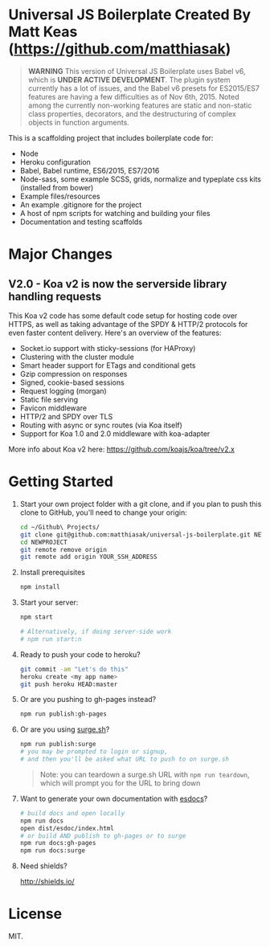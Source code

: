 # Universal JS Boilerplate Created By Matt Keas (https://github.com/matthiasak) 

> **WARNING** This version of Universal JS Boilerplate uses Babel v6, which is **UNDER ACTIVE DEVELOPMENT**. The plugin system currently has a lot of issues, and the Babel v6 presets for ES2015/ES7 features are having a few difficulties as of Nov 6th, 2015. Noted among the currently non-working features are static and non-static class properties, decorators, and the destructuring of complex objects in function arguments.

This is a scaffolding project that includes boilerplate code for:

- Node
- Heroku configuration
- Babel, Babel runtime, ES6/2015, ES7/2016
- Node-sass, some example SCSS, grids, normalize and typeplate css kits (installed from bower)
- Example files/resources
- An example .gitignore for the project
- A host of npm scripts for watching and building your files
- Documentation and testing scaffolds

# Major Changes

## V2.0 - Koa v2 is now the serverside library handling requests

This Koa v2 code has some default code setup for hosting code over HTTPS, as well as taking advantage of the SPDY & HTTP/2 protocols for even faster content delivery. Here's an overview of the features:

* Socket.io support with sticky-sessions (for HAProxy)
* Clustering with the cluster module
* Smart header support for ETags and conditional gets
* Gzip compression on responses
* Signed, cookie-based sessions
* Request logging (morgan)
* Static file serving
* Favicon middleware
* HTTP/2 and SPDY over TLS
* Routing with async or sync routes (via Koa itself)
* Support for Koa 1.0 and 2.0 middleware with koa-adapter

More info about Koa v2 here: https://github.com/koajs/koa/tree/v2.x

# Getting Started

1. Start your own project folder with a git clone, and if you plan to push this clone to GitHub, you'll need to change your origin:

    ```sh
    cd ~/Github\ Projects/
    git clone git@github.com:matthiasak/universal-js-boilerplate.git NEWPROJECT
    cd NEWPROJECT
    git remote remove origin
    git remote add origin YOUR_SSH_ADDRESS
    ```

2. Install prerequisites

    ```sh
    npm install
    ```

3. Start your server:

    ```sh
    npm start

    # Alternatively, if doing server-side work
    # npm run start:n
    ```

4. Ready to push your code to heroku?

    ```sh
    git commit -am "Let's do this"
    heroku create <my app name>
    git push heroku HEAD:master
    ```

5. Or are you pushing to gh-pages instead?

    ```sh
    npm run publish:gh-pages
    ```

6. Or are you using [surge.sh](http://surge.sh)?

    ```sh
    npm run publish:surge
    # you may be prompted to login or signup,
    # and then you'll be asked what URL to push to on surge.sh
    ```

    > Note: you can teardown a surge.sh URL with `npm run teardown`, which will prompt you for the URL to bring down

7. Want to generate your own documentation with [esdocs](https://github.com/esdoc/esdoc)?

    ```sh
    # build docs and open locally
    npm run docs
    open dist/esdoc/index.html
    # or build AND publish to gh-pages or to surge
    npm run docs:gh-pages
    npm run docs:surge
    ```

8. Need shields?

    http://shields.io/

# License

MIT.
